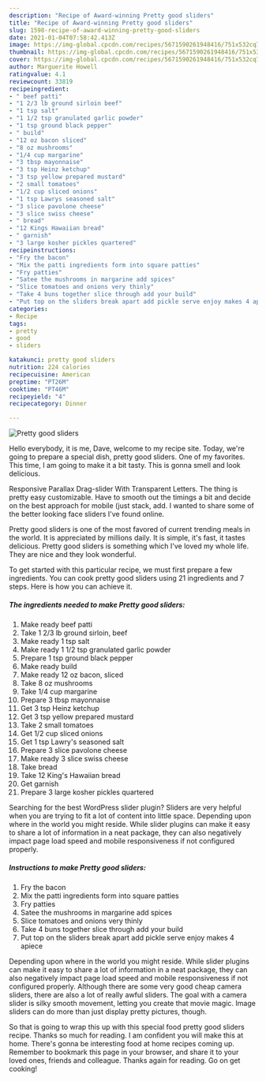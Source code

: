 ```yaml
---
description: "Recipe of Award-winning Pretty good sliders"
title: "Recipe of Award-winning Pretty good sliders"
slug: 1598-recipe-of-award-winning-pretty-good-sliders
date: 2021-01-04T07:58:42.413Z
image: https://img-global.cpcdn.com/recipes/5671590261948416/751x532cq70/pretty-good-sliders-recipe-main-photo.jpg
thumbnail: https://img-global.cpcdn.com/recipes/5671590261948416/751x532cq70/pretty-good-sliders-recipe-main-photo.jpg
cover: https://img-global.cpcdn.com/recipes/5671590261948416/751x532cq70/pretty-good-sliders-recipe-main-photo.jpg
author: Marguerite Howell
ratingvalue: 4.1
reviewcount: 33819
recipeingredient:
- " beef patti"
- "1 2/3 lb ground sirloin beef"
- "1 tsp salt"
- "1 1/2 tsp granulated garlic powder"
- "1 tsp ground black pepper"
- " build"
- "12 oz bacon sliced"
- "8 oz mushrooms"
- "1/4 cup margarine"
- "3 tbsp mayonnaise"
- "3 tsp Heinz ketchup"
- "3 tsp yellow prepared mustard"
- "2 small tomatoes"
- "1/2 cup sliced onions"
- "1 tsp Lawrys seasoned salt"
- "3 slice pavolone cheese"
- "3 slice swiss cheese"
- " bread"
- "12 Kings Hawaiian bread"
- " garnish"
- "3 large kosher pickles quartered"
recipeinstructions:
- "Fry the bacon"
- "Mix the patti ingredients form into square patties"
- "Fry patties"
- "Satee the mushrooms in margarine add spices"
- "Slice tomatoes and onions very thinly"
- "Take 4 buns together slice through add your build"
- "Put top on the sliders break apart add pickle serve enjoy makes 4 apiece"
categories:
- Recipe
tags:
- pretty
- good
- sliders

katakunci: pretty good sliders 
nutrition: 224 calories
recipecuisine: American
preptime: "PT26M"
cooktime: "PT46M"
recipeyield: "4"
recipecategory: Dinner

---
```



![Pretty good sliders](https://img-global.cpcdn.com/recipes/5671590261948416/751x532cq70/pretty-good-sliders-recipe-main-photo.jpg)

Hello everybody, it is me, Dave, welcome to my recipe site. Today, we're going to prepare a special dish, pretty good sliders. One of my favorites. This time, I am going to make it a bit tasty. This is gonna smell and look delicious.

Responsive Parallax Drag-slider With Transparent Letters. The thing is pretty easy customizable. Have to smooth out the timings a bit and decide on the best approach for mobile (just stack, add. I wanted to share some of the better looking face sliders I&#39;ve found online.

Pretty good sliders is one of the most favored of current trending meals in the world. It is appreciated by millions daily. It is simple, it's fast, it tastes delicious. Pretty good sliders is something which I've loved my whole life. They are nice and they look wonderful.


To get started with this particular recipe, we must first prepare a few ingredients. You can cook pretty good sliders using 21 ingredients and 7 steps. Here is how you can achieve it.

<!--inarticleads1-->

##### The ingredients needed to make Pretty good sliders:

1. Make ready  beef patti
1. Take 1 2/3 lb ground sirloin, beef
1. Make ready 1 tsp salt
1. Make ready 1 1/2 tsp granulated garlic powder
1. Prepare 1 tsp ground black pepper
1. Make ready  build
1. Make ready 12 oz bacon, sliced
1. Take 8 oz mushrooms
1. Take 1/4 cup margarine
1. Prepare 3 tbsp mayonnaise
1. Get 3 tsp Heinz ketchup
1. Get 3 tsp yellow prepared mustard
1. Take 2 small tomatoes
1. Get 1/2 cup sliced onions
1. Get 1 tsp Lawry&#39;s seasoned salt
1. Prepare 3 slice pavolone cheese
1. Make ready 3 slice swiss cheese
1. Take  bread
1. Take 12 King&#39;s Hawaiian bread
1. Get  garnish
1. Prepare 3 large kosher pickles quartered


Searching for the best WordPress slider plugin? Sliders are very helpful when you are trying to fit a lot of content into little space. Depending upon where in the world you might reside. While slider plugins can make it easy to share a lot of information in a neat package, they can also negatively impact page load speed and mobile responsiveness if not configured properly. 

<!--inarticleads2-->

##### Instructions to make Pretty good sliders:

1. Fry the bacon
1. Mix the patti ingredients form into square patties
1. Fry patties
1. Satee the mushrooms in margarine add spices
1. Slice tomatoes and onions very thinly
1. Take 4 buns together slice through add your build
1. Put top on the sliders break apart add pickle serve enjoy makes 4 apiece


Depending upon where in the world you might reside. While slider plugins can make it easy to share a lot of information in a neat package, they can also negatively impact page load speed and mobile responsiveness if not configured properly. Although there are some very good cheap camera sliders, there are also a lot of really awful sliders. The goal with a camera slider is silky smooth movement, letting you create that movie magic. Image sliders can do more than just display pretty pictures, though. 

So that is going to wrap this up with this special food pretty good sliders recipe. Thanks so much for reading. I am confident you will make this at home. There's gonna be interesting food at home recipes coming up. Remember to bookmark this page in your browser, and share it to your loved ones, friends and colleague. Thanks again for reading. Go on get cooking!
